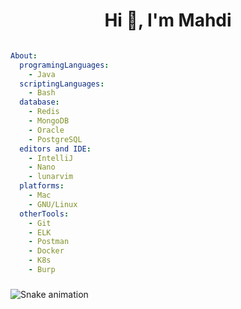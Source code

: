 <h1 align="center">
    Hi 👋, I'm Mahdi
</h1>

```yml

About:
  programingLanguages:
    - Java
  scriptingLanguages:
    - Bash
  database:
    - Redis
    - MongoDB
    - Oracle
    - PostgreSQL
  editors and IDE:
    - IntelliJ
    - Nano
    - lunarvim
  platforms:
    - Mac
    - GNU/Linux
  otherTools:
    - Git
    - ELK
    - Postman
    - Docker
    - K8s
    - Burp

```

###

<img src="https://raw.githubusercontent.com/sudoitir/sudoitir/output/snake.svg" alt="Snake animation" />

###
